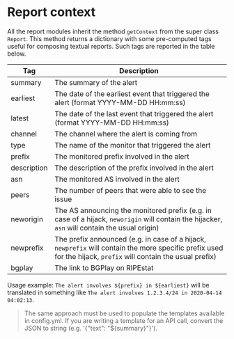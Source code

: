 # Report context      

All the report modules inherit the method `getContext` from the super class `Report`. This method returns a dictionary with some pre-computed tags useful for composing textual reports.
Such tags are reported in the table below.

| Tag | Description | 
|---|---|
| summary | The summary of the alert |
| earliest | The date of the earliest event that triggered the alert (format YYYY-MM-DD HH:mm:ss)|
| latest | The date of the last event that triggered the alert (format YYYY-MM-DD HH:mm:ss)|
| channel | The channel where the alert is coming from |
| type | The name of the monitor that triggered the alert |
| prefix | The monitored prefix involved in the alert |
| description | The description of the prefix involved in the alert |
| asn | The monitored AS involved in the alert |
| peers | The number of peers that were able to see the issue |
| neworigin | The AS announcing the monitored prefix (e.g. in case of a hijack, `neworigin` will contain the hijacker, `asn` will contain the usual origin) |
| newprefix | The prefix announced (e.g. in case of a hijack, `newprefix` will contain the more specific prefix used for the hijack, `prefix` will contain the usual prefix) |
| bgplay | The link to BGPlay on RIPEstat |


Usage example: `The alert involves ${prefix} in ${earliest}` will be translated in something like `The alert involves 1.2.3.4/24 in 2020-04-14 04:02:13`.

> The same approach must be used to populate the templates available in config.yml. If you are writing a template for an API call, convert the JSON to string (e.g. '{"text": "${summary}"}').